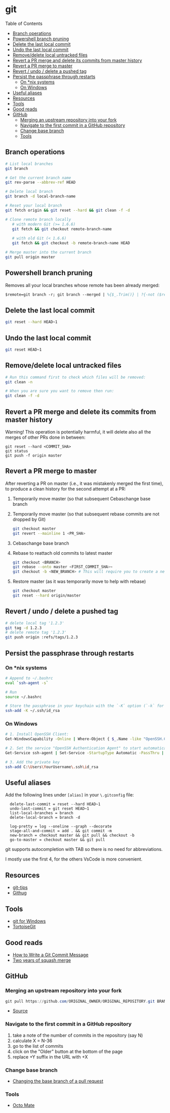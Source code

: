# git

Table of Contents
<!-- START doctoc generated TOC please keep comment here to allow auto update -->
<!-- DON'T EDIT THIS SECTION, INSTEAD RE-RUN doctoc TO UPDATE -->
<!-- Generated with [DocToc](https://github.com/thlorenz/doctoc) -->

- [Branch operations](#branch-operations)
- [Powershell branch pruning](#powershell-branch-pruning)
- [Delete the last local commit](#delete-the-last-local-commit)
- [Undo the last local commit](#undo-the-last-local-commit)
- [Remove/delete local untracked files](#removedelete-local-untracked-files)
- [Revert a PR merge and delete its commits from master history](#revert-a-pr-merge-and-delete-its-commits-from-master-history)
- [Revert a PR merge to master](#revert-a-pr-merge-to-master)
- [Revert / undo / delete a pushed tag](#revert--undo--delete-a-pushed-tag)
- [Persist the passphrase through restarts](#persist-the-passphrase-through-restarts)
  - [On *nix systems](#on-nix-systems)
  - [On Windows](#on-windows)
- [Useful aliases](#useful-aliases)
- [Resources](#resources)
- [Tools](#tools)
- [Good reads](#good-reads)
- [GitHub](#github)
  - [Merging an upstream repository into your fork](#merging-an-upstream-repository-into-your-fork)
  - [Navigate to the first commit in a GitHub repository](#navigate-to-the-first-commit-in-a-github-repository)
  - [Change base branch](#change-base-branch)
  - [Tools](#tools-1)

<!-- END doctoc generated TOC please keep comment here to allow auto update -->

## Branch operations

```sh
# List local branches
git branch

# Get the current branch name
git rev-parse --abbrev-ref HEAD

# Delete local branch
git branch -d local-branch-name

# Reset your local branch
git fetch origin && git reset --hard && git clean -f -d

# Clone remote branch locally
   # with modern Git (>= 1.6.6)
   git fetch && git checkout remote-branch-name
   
   # with old Git (< 1.6.6)
   git fetch && git checkout -b remote-branch-name HEAD

# Merge master into the current branch
git pull origin master
```

## Powershell branch pruning

Removes all your local branches whose remote has been already merged:

```ps
$remote=git branch -r; git branch --merged | %{$_.Trim()} | ?{-not ($remote -like '*' + $_) } | %{git branch -D "$_"}
```

## Delete the last local commit

```bash
git reset --hard HEAD~1
```

## Undo the last local commit

```bash
git reset HEAD~1
```

## Remove/delete local untracked files

```bash
# Run this command first to check which files will be removed:
git clean -n

# When you are sure you want to remove then run:
git clean -f -d
```

## Revert a PR merge and delete its commits from master history

Warning! This operation is potentially harmful, it will delete also all the merges of other PRs done in between:

```shell
git reset --hard <COMMIT_SHA>
git status
git push -f origin master
```

## Revert a PR merge to master

After reverting a PR on master (i.e., it was mistakenly merged the first time), to produce a clean history for the second attempt at a PR:

1. Temporarily move master (so that subsequent Cebaschange base branch



1. Temporarily move master (so that subsequent rebase commits are not dropped by Git)
    
    ```bash
    git checkout master
    git revert --mainline 1 <PR_SHA>
    ```

1. Cebaschange base branch



1. Rebase to reattach old commits to latest master

    ```bash
    git checkout <BRANCH>
    git rebase --onto master <FIRST_COMMIT_SHA>~
    git checkout -b <NEW_BRANCH> # This will require you to create a new PR.  You should no longer use <BRANCH> but instead use <NEW_BRANCH> going forward.
    ```
  
1. Restore master (as it was temporarily move to help with rebase)

    ```bash
    git checkout master
    git reset --hard origin/master
    ```

## Revert / undo / delete a pushed tag

```bash
# delete local tag '1.2.3'
git tag -d 1.2.3
# delete remote tag '1.2.3'
git push origin :refs/tags/1.2.3
```

## Persist the passphrase through restarts

### On *nix systems

```sh
# Append to ~/.bashrc
eval `ssh-agent -s`

# Run
source ~/.bashrc

# Store the passphrase in your keychain with the `-K` option (`-k` for Ubuntu):
ssh-add -K ~/.ssh/id_rsa
```

### On Windows

```sh
# 1. Install OpenSSH Client:
Get-WindowsCapability -Online | Where-Object { $_.Name -like "OpenSSH.Client*" } | Add-WindowsCapability -Online | Out-Null

# 2. Set the service "OpenSSH Authentication Agent" to start automatically:
Get-Service ssh-agent | Set-Service -StartupType Automatic -PassThru | Start-Service

# 3. Add the private key
ssh-add C:\Users\YourUsername\.ssh\id_rsa
```

## Useful aliases

Add the following lines under `[alias]` in your `\.gitconfig` file:

```
  delete-last-commit = reset --hard HEAD~1
  undo-last-commit = git reset HEAD~1
  list-local-branches = branch
  delete-local-branch = branch -d

  log-pretty = log --oneline --graph --decorate
  stage-all-and-commit = add . && git commit -m
  new-branch = checkout master && git pull && checkout -b
  go-to-master = checkout master && git pull
```

git supports autocompletion with TAB so there is no need for abbreviations.

I mostly use the first 4, for the others VsCode is more convenient.

## Resources

- [git-tips](https://github.com/git-tips/tips)
- [Githug](https://github.com/Gazler/githug)

## Tools

- [git for Windows](https://chocolatey.org/packages/git)
- [TortoiseGit](https://chocolatey.org/packages/TortoiseGit)

## Good reads

- [How to Write a Git Commit Message](https://chris.beams.io/posts/git-commit/)
- [Two years of squash merge](https://blog.dnsimple.com/2019/01/two-years-of-squash-merge/)

## GitHub

### Merging an upstream repository into your fork

```powershell
git pull https://github.com/ORIGINAL_OWNER/ORIGINAL_REPOSITORY.git BRANCH_NAME
```

- [Source](https://help.github.com/en/github/collaborating-with-issues-and-pull-requests/merging-an-upstream-repository-into-your-fork)

### Navigate to the first commit in a GitHub repository

1. take a note of the number of commits in the repository (say N)
1. calculate X = N-36
1. go to the list of commits
1. click on the "Older" button at the bottom of the page
1. replace +Y suffix in the URL with +X

### Change base branch

- [Changing the base branch of a pull request](https://help.github.com/en/github/collaborating-with-issues-and-pull-requests/changing-the-base-branch-of-a-pull-request)

### Tools

- [Octo Mate](https://chrome.google.com/webstore/detail/octo-mate/baggcehellihkglakjnmnhpnjmkbmpkf)